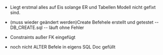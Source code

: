- Liegt erstmal alles auf Eis solange ER und Tabellen Modell nicht gefixt sind.





- (muss wieder geändert werden)Create Befehele erstellt und getestet -- DB_CREATE.sql -- läuft ohne Fehler
 
- Constraints außer FK eingefügt 

- noch nicht ALTER Befele in eigens SQL Doc gefüllt 

